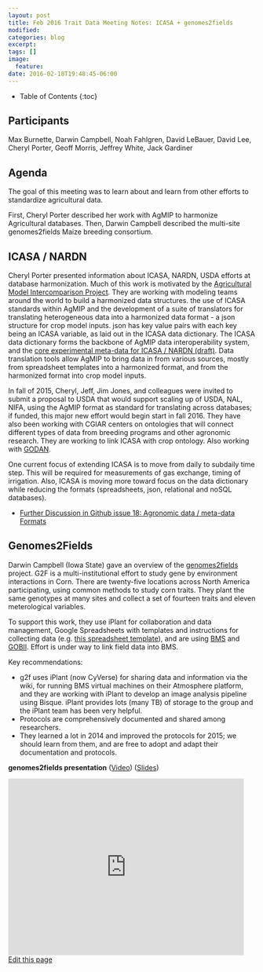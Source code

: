 ```yaml
---
layout: post
title: Feb 2016 Trait Data Meeting Notes: ICASA + genomes2fields
modified:
categories: blog
excerpt:
tags: []
image:
  feature:
date: 2016-02-18T19:48:45-06:00
---
```


* Table of Contents
{:toc}

## Participants

Max Burnette, Darwin Campbell, Noah Fahlgren, David LeBauer, David Lee, Cheryl Porter, Geoff Morris, Jeffrey White, Jack Gardiner

## Agenda

The goal of this meeting was to learn about and learn from other efforts to standardize agricultural data.

First, Cheryl Porter described her work with AgMIP to harmonize Agricultural databases. Then, Darwin Campbell described the multi-site genomes2fields Maize breeding consortium.

## ICASA / NARDN

Cheryl Porter presented information about ICASA, NARDN, USDA efforts at database harmonization. Much of this work is motivated by the [Agricultural Model Intercomparison Project](http://www.agmip.org/). They are working with modeling teams around the world to build a harmonized data structures. the use of ICASA standards within AgMIP and the development of a suite of translators for translating heterogeneous data into a harmonized data format - a json structure for crop model inputs. json has key value pairs with each key being an ICASA variable, as laid out in the ICASA data dictionary. The ICASA data dictionary forms the backbone of AgMIP data interoperability system, and the [core experimental meta-data for ICASA / NARDN (draft)](https://github.com/terraref/reference-data/files/15501/Core.Harmonized.Crop.Experiment.Data_JWW_chp.docx). Data translation tools allow AgMIP to bring data in from various sources, mostly from spreadsheet templates into a harmonized format, and from the harmonized format into crop model inputs.

In fall of 2015, Cheryl, Jeff, Jim Jones, and colleagues were invited to submit a proposal to USDA that would support scaling up of USDA, NAL, NIFA, using the AgMIP format as standard for translating across databases; if funded, this major new effort would begin start in fall 2016. They have also been working with CGIAR centers on ontologies that will connect different types of data from breeding programs and other agronomic research. They are working to link ICASA with crop ontology. Also working with [GODAN](http://www.godan.info/).

One current focus of extending ICASA is to move from daily to subdaily time step. This will be required for  measurements of gas exchange, timing of irrigation. Also, ICASA is moving more toward focus on the data dictionary while reducing the formats (spreadsheets, json, relational and noSQL databases). 

* [Further Discussion in Github issue 18: Agronomic data / meta-data Formats](https://github.com/terraref/reference-data/issues/18)

## Genomes2Fields 

Darwin Campbell (Iowa State) gave an overview of the [genomes2fields](http://www.genomes2fields.org/) project. G2F is a multi-institutional effort to study gene by environment interactions in Corn. There are twenty-five locations across North America participating, using common methods to study corn traits. They plant the same genotypes at many sites and collect a set of fourteen traits and eleven meterological variables. 

To support this work, they use iPlant for collaboration and data management, Google Spreadsheets with templates and instructions for collecting data (e.g. [this spreadsheet template](https://goo.gl/sGAzID)), and are using [BMS](https://www.integratedbreeding.net/) and [GOBII](http://www.gobiiproject.org/). Effort is under way to link field data into BMS.

Key recommendations:

* g2f uses iPlant (now CyVerse) for sharing data and information via the wiki, for running BMS virtual machines on their Atmosphere platform, and they are working with iPlant to develop an image analysis pipeline using Bisque. iPlant provides lots (many TB) of storage to the group and the iPlant team has been very helpful.
* Protocols are comprehensively documented and shared among researchers.
* They learned a lot in 2014 and improved the protocols for 2015; we should learn from them, and are free to adopt and adapt their documentation and protocols.

**genomes2fields presentation** ([Video](https://youtu.be/HvrkxXuAMIk)) ([Slides](https://goo.gl/f8aMXk))

<iframe width="480" height="360" src="https://www.youtube.com/embed/HvrkxXuAMIk?rel=0" frameborder="0" allowfullscreen></iframe>



<div class="actions">
  <a href="{{site.github.repository_url}}/edit/master/{{ page.path }}">Edit this page</a>
</div>
